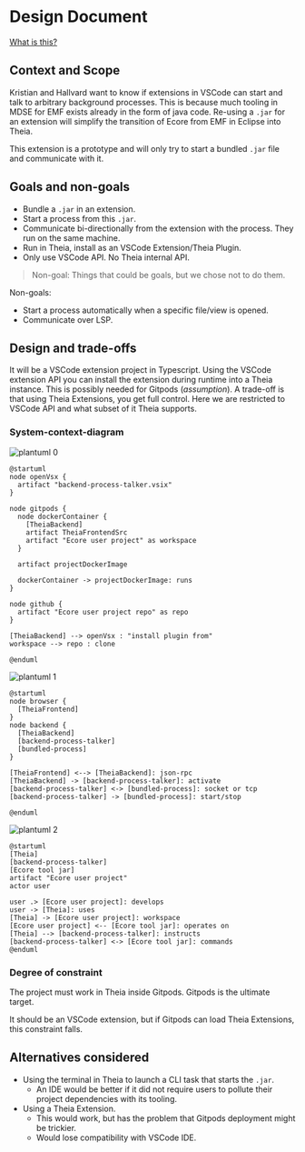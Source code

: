 # Design Document

[What is this?](https://www.industrialempathy.com/posts/design-docs-at-google/)

## Context and Scope

Kristian and Hallvard want to know if extensions in VSCode can start and talk to arbitrary background processes. This is because much tooling in MDSE for EMF exists already in the form of java code. Re-using a `.jar` for an extension will simplify the transition of Ecore from EMF in Eclipse into Theia.

This extension is a prototype and will only try to start a bundled `.jar` file and communicate with it.

## Goals and non-goals

* Bundle a `.jar` in an extension.
* Start a process from this `.jar`.
* Communicate bi-directionally from the extension with the process. They run on the same machine.
* Run in Theia, install as an VSCode Extension/Theia Plugin.
* Only use VSCode API. No Theia internal API.

> Non-goal: Things that could be goals, but we chose not to do them.

Non-goals:
* Start a process automatically when a specific file/view is opened.
* Communicate over LSP.

## Design and trade-offs

It will be a VSCode extension project in Typescript.
Using the VSCode extension API you can install the extension during runtime into a Theia instance. This is possibly needed for Gitpods (*assumption*).
A trade-off is that using Theia Extensions, you get full control. Here we are restricted to VSCode API and what subset of it Theia supports.

### System-context-diagram

![plantuml 0](http://www.plantuml.com/plantuml/proxy?cache=no&idx=0&src=https://raw.githubusercontent.com/krissrex/vscode-extension-backend-talker/master/design-doc.md)

```plantuml
@startuml
node openVsx {
  artifact "backend-process-talker.vsix"
}

node gitpods {
  node dockerContainer {
    [TheiaBackend]
    artifact TheiaFrontendSrc
    artifact "Ecore user project" as workspace
  }

  artifact projectDockerImage

  dockerContainer -> projectDockerImage: runs
}

node github {
  artifact "Ecore user project repo" as repo
}

[TheiaBackend] --> openVsx : "install plugin from"
workspace --> repo : clone

@enduml
```

![plantuml 1](http://www.plantuml.com/plantuml/proxy?cache=no&idx=1&src=https://raw.githubusercontent.com/krissrex/vscode-extension-backend-talker/master/design-doc.md)

```plantuml
@startuml
node browser {
  [TheiaFrontend]
}
node backend {
  [TheiaBackend]
  [backend-process-talker]
  [bundled-process]
}

[TheiaFrontend] <--> [TheiaBackend]: json-rpc
[TheiaBackend] -> [backend-process-talker]: activate
[backend-process-talker] <-> [bundled-process]: socket or tcp
[backend-process-talker] -> [bundled-process]: start/stop

@enduml
```

![plantuml 2](http://www.plantuml.com/plantuml/proxy?cache=no&idx=2&src=https://raw.githubusercontent.com/krissrex/vscode-extension-backend-talker/master/design-doc.md)

```plantuml
@startuml
[Theia]
[backend-process-talker]
[Ecore tool jar]
artifact "Ecore user project"
actor user

user .> [Ecore user project]: develops
user -> [Theia]: uses
[Theia] -> [Ecore user project]: workspace
[Ecore user project] <-- [Ecore tool jar]: operates on
[Theia] --> [backend-process-talker]: instructs
[backend-process-talker] <-> [Ecore tool jar]: commands
@enduml
```

### Degree of constraint

The project must work in Theia inside Gitpods.
Gitpods is the ultimate target.

It should be an VSCode extension, but if Gitpods can load Theia Extensions, this constraint falls.

## Alternatives considered

* Using the terminal in Theia to launch a CLI task that starts the `.jar`.
  * An IDE would be better if it did not require users to pollute their project dependencies with its tooling.
* Using a Theia Extension. 
  * This would work, but has the problem that Gitpods deployment might be trickier.
  * Would lose compatibility with VSCode IDE.

